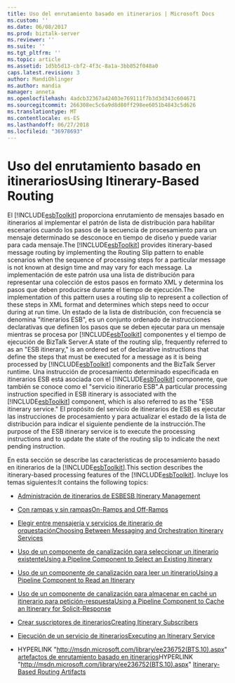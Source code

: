 ```yaml
---
title: Uso del enrutamiento basado en itinerarios | Microsoft Docs
ms.custom: ''
ms.date: 06/08/2017
ms.prod: biztalk-server
ms.reviewer: ''
ms.suite: ''
ms.tgt_pltfrm: ''
ms.topic: article
ms.assetid: 1d5b5d13-cbf2-4f3c-8a1a-3bb852f048a0
caps.latest.revision: 3
author: MandiOhlinger
ms.author: mandia
manager: anneta
ms.openlocfilehash: 4adcb32367a42403e769111f7b3d3d343c604671
ms.sourcegitcommit: 266308ec5c6a9d8d80ff298ee6051b4843c5d626
ms.translationtype: MT
ms.contentlocale: es-ES
ms.lasthandoff: 06/27/2018
ms.locfileid: "36978693"
---
```

# <a name="using-itinerary-based-routing"></a><span data-ttu-id="6fe40-102">Uso del enrutamiento basado en itinerarios</span><span class="sxs-lookup"><span data-stu-id="6fe40-102">Using Itinerary-Based Routing</span></span>
<span data-ttu-id="6fe40-103">El [!INCLUDE[esbToolkit](../includes/esbtoolkit-md.md)] proporciona enrutamiento de mensajes basado en itinerarios al implementar el patrón de lista de distribución para habilitar escenarios cuando los pasos de la secuencia de procesamiento para un mensaje determinado se desconoce en tiempo de diseño y puede variar para cada mensaje.</span><span class="sxs-lookup"><span data-stu-id="6fe40-103">The [!INCLUDE[esbToolkit](../includes/esbtoolkit-md.md)] provides itinerary-based message routing by implementing the Routing Slip pattern to enable scenarios when the sequence of processing steps for a particular message is not known at design time and may vary for each message.</span></span> <span data-ttu-id="6fe40-104">La implementación de este patrón usa una lista de distribución para representar una colección de estos pasos en formato XML y determina los pasos que deben producirse durante el tiempo de ejecución.</span><span class="sxs-lookup"><span data-stu-id="6fe40-104">The implementation of this pattern uses a routing slip to represent a collection of these steps in XML format and determines which steps need to occur during at run time.</span></span> <span data-ttu-id="6fe40-105">Un estado de la lista de distribución, con frecuencia se denomina "itinerarios ESB", es un conjunto ordenado de instrucciones declarativas que definen los pasos que se deben ejecutar para un mensaje mientras se procesa por [!INCLUDE[esbToolkit](../includes/esbtoolkit-md.md)] componentes y el tiempo de ejecución de BizTalk Server.</span><span class="sxs-lookup"><span data-stu-id="6fe40-105">A state of the routing slip, frequently referred to as an "ESB itinerary," is an ordered set of declarative instructions that define the steps that must be executed for a message as it is being processed by [!INCLUDE[esbToolkit](../includes/esbtoolkit-md.md)] components and the BizTalk Server runtime.</span></span> <span data-ttu-id="6fe40-106">Una instrucción de procesamiento determinado especificada en itinerarios ESB está asociada con el [!INCLUDE[esbToolkit](../includes/esbtoolkit-md.md)] componente, que también se conoce como el "servicio itinerario ESB".</span><span class="sxs-lookup"><span data-stu-id="6fe40-106">A particular processing instruction specified in ESB itinerary is associated with the [!INCLUDE[esbToolkit](../includes/esbtoolkit-md.md)] component, which is also referred to as the "ESB itinerary service."</span></span> <span data-ttu-id="6fe40-107">El propósito del servicio de itinerarios de ESB es ejecutar las instrucciones de procesamiento y para actualizar el estado de la lista de distribución para indicar el siguiente pendiente de la instrucción.</span><span class="sxs-lookup"><span data-stu-id="6fe40-107">The purpose of the ESB itinerary service is to execute the processing instructions and to update the state of the routing slip to indicate the next pending instruction.</span></span>  

 <span data-ttu-id="6fe40-108">En esta sección se describe las características de procesamiento basado en itinerarios de la [!INCLUDE[esbToolkit](../includes/esbtoolkit-md.md)].</span><span class="sxs-lookup"><span data-stu-id="6fe40-108">This section describes the itinerary-based processing features of the [!INCLUDE[esbToolkit](../includes/esbtoolkit-md.md)].</span></span> <span data-ttu-id="6fe40-109">Incluye los temas siguientes:</span><span class="sxs-lookup"><span data-stu-id="6fe40-109">It contains the following topics:</span></span>  

- [<span data-ttu-id="6fe40-110">Administración de itinerarios de ESB</span><span class="sxs-lookup"><span data-stu-id="6fe40-110">ESB Itinerary Management</span></span>](../esb-toolkit/esb-itinerary-management.md)  

- [<span data-ttu-id="6fe40-111">Con rampas y sin rampas</span><span class="sxs-lookup"><span data-stu-id="6fe40-111">On-Ramps and Off-Ramps</span></span>](../esb-toolkit/on-ramps-and-off-ramps.md)  

- [<span data-ttu-id="6fe40-112">Elegir entre mensajería y servicios de itinerario de orquestación</span><span class="sxs-lookup"><span data-stu-id="6fe40-112">Choosing Between Messaging and Orchestration Itinerary Services</span></span>](../esb-toolkit/choosing-between-messaging-and-orchestration-itinerary-services.md)  

- [<span data-ttu-id="6fe40-113">Uso de un componente de canalización para seleccionar un itinerario existente</span><span class="sxs-lookup"><span data-stu-id="6fe40-113">Using a Pipeline Component to Select an Existing Itinerary</span></span>](../esb-toolkit/using-a-pipeline-component-to-select-an-existing-itinerary.md)  

- [<span data-ttu-id="6fe40-114">Uso de un componente de canalización para leer un itinerario</span><span class="sxs-lookup"><span data-stu-id="6fe40-114">Using a Pipeline Component to Read an Itinerary</span></span>](../esb-toolkit/using-a-pipeline-component-to-read-an-itinerary.md)  

- [<span data-ttu-id="6fe40-115">Uso de un componente de canalización para almacenar en caché un itinerario para petición-respuesta</span><span class="sxs-lookup"><span data-stu-id="6fe40-115">Using a Pipeline Component to Cache an Itinerary for Solicit-Response</span></span>](../esb-toolkit/using-a-pipeline-component-to-cache-an-itinerary-for-solicit-response.md)  

- [<span data-ttu-id="6fe40-116">Crear suscriptores de itinerarios</span><span class="sxs-lookup"><span data-stu-id="6fe40-116">Creating Itinerary Subscribers</span></span>](../esb-toolkit/creating-itinerary-subscribers.md)  

- [<span data-ttu-id="6fe40-117">Ejecución de un servicio de itinerarios</span><span class="sxs-lookup"><span data-stu-id="6fe40-117">Executing an Itinerary Service</span></span>](../esb-toolkit/executing-an-itinerary-service.md)  

- <span data-ttu-id="6fe40-118">HYPERLINK "<http://msdn.microsoft.com/library/ee236752(BTS.10).aspx>" [artefactos de enrutamiento basado en itinerarios](../esb-toolkit/itinerary-based-routing-artifacts.md)</span><span class="sxs-lookup"><span data-stu-id="6fe40-118">HYPERLINK "<http://msdn.microsoft.com/library/ee236752(BTS.10).aspx>" [Itinerary-Based Routing Artifacts](../esb-toolkit/itinerary-based-routing-artifacts.md)</span></span>
